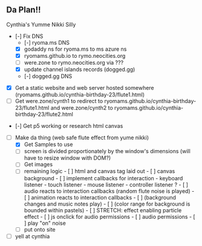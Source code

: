 ## Da Plan!!

Cynthia's Yumme Nikki Silly
- [-] Fix DNS
    - [-] ryoma.ms DNS
    - [x] godaddy ns for ryoma.ms to ms azure ns
    - [x] ryomams.github.io to rymo.neocities.org
    - [ ] were.zone to rymo.neocities.org via ???
    - [x] update channel islands records (dogged.gg)
    - [-] dogged.gg DNS
- [x] Get a static website and web server hosted somewhere    (ryomams.github.io/cynthia-birthday-23/flute1.html)
- [ ] Get were.zone/cynth1 to redirect to ryomams.github.io/cynthia-birthday-23/flute1.html and were.zone/cynth2 to ryomams.github.io/cynthia-birthday-23/flute2.html
- [-] Get p5 working or research html canvas
- [ ] Make da thing (web safe flute effect from yume nikki)
    - [x] Get Samples to use 
    - [ ] screen is divided proportionately by the window's dimensions (will have to resize window with DOM?)
    - [ ] Get images
    - [ ] remaining logic
            - [ ] html and canvas tag laid out
            - [ ] canvas background
            - [ ] implement callbacks for interaction
                - keyboard listener
                - touch listener
                - mouse listener
                - controller listener ?
            - [ ] audio reacts to interaction callbacks (random flute noise is played)
            - [ ] animation reacts to interaction callbacks
                - [ ] (background changes and music notes play)
                    - [ ] (color range for background is bounded within pastels)
                - [ ] STRETCH: effect enabling particle effect
            - [ ] js onclick for audio permissions
                - [ ] audio permissions
                - [ ] play "on" noise
    - [ ] put onto site
- [ ] yell at cynthia